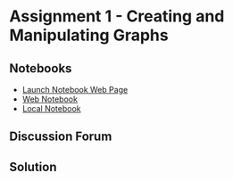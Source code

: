 # Assignment 1 - Creating and Manipulating Graphs

## Notebooks

+ [Launch Notebook Web Page](https://www.coursera.org/learn/python-social-network-analysis/notebook/hvNc1/assignment-1)
+ [Web Notebook](https://bajwjsbbpcxhnmzzoyjrrp.coursera-apps.org/notebooks/Assignment%201.ipynb#Assignment-1---Creating-and-Manipulating-Graphs)
+ [Local Notebook](notebooks/Assignment01.ipynb)

## Discussion Forum


## Solution



